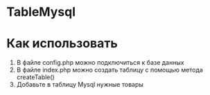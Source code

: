 # TableMysql
<h1>Как использовать</h1>
<ol>
  <li>В файле config.php можно подключиться к базе данных</li>
  <li>В файле index.php можно создать таблицу с помощью метода createTable()</li>
  <li>Добавьте в таблицу  Mysql нужные товары</li>
</ol>
